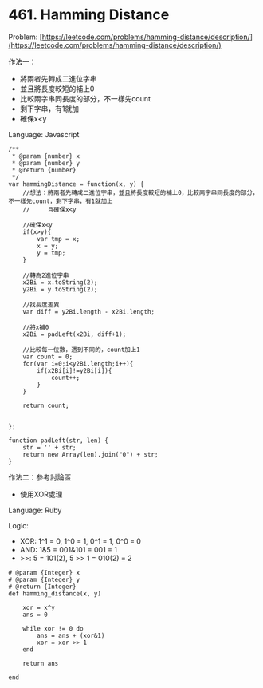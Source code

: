 # 461. Hamming Distance

Problem: [https://leetcode.com/problems/hamming-distance/description/](https://leetcode.com/problems/hamming-distance/description/)

作法一：

* 將兩者先轉成二進位字串
* 並且將長度較短的補上0
* 比較兩字串同長度的部分，不一樣先count
* 剩下字串，有1就加
* 確保x&lt;y 

Language: Javascript

```
/**
 * @param {number} x
 * @param {number} y
 * @return {number}
 */
var hammingDistance = function(x, y) {
    //想法：將兩者先轉成二進位字串，並且將長度較短的補上0，比較兩字串同長度的部分，不一樣先count，剩下字串，有1就加上
    //     且確保x<y 
    
    //確保x<y
    if(x>y){
        var tmp = x;
        x = y;
        y = tmp;    
    }
    
    //轉為2進位字串
    x2Bi = x.toString(2);    
    y2Bi = y.toString(2);    
    
    //找長度差異
    var diff = y2Bi.length - x2Bi.length;

    //將x補0
    x2Bi = padLeft(x2Bi, diff+1);
    
    //比較每一位數，遇到不同的，count加上1
    var count = 0;
    for(var i=0;i<y2Bi.length;i++){
        if(x2Bi[i]!=y2Bi[i]){
            count++;
        }
    }
    
    return count;
    
    
};
        
function padLeft(str, len) {
    str = '' + str;    
    return new Array(len).join("0") + str;
}
```

作法二：參考討論區

* 使用XOR處理

Language: Ruby

Logic:

* XOR:  1^1 = 0, 1^0 = 1, 0^1 = 1, 0^0 = 0
* AND:  1&5 = 001&101 = 001 = 1
* &gt;&gt;:  5 = 101\(2\),  5 &gt;&gt; 1 = 010\(2\) = 2

```
# @param {Integer} x
# @param {Integer} y
# @return {Integer}
def hamming_distance(x, y)
    
    xor = x^y
    ans = 0
    
    while xor != 0 do
        ans = ans + (xor&1)
        xor = xor >> 1
    end
    
    return ans
    
end
```




